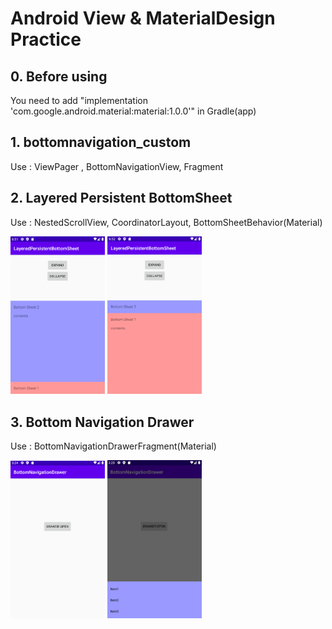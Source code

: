 # Android View & MaterialDesign Practice
## 0. Before using

You need to add "implementation 'com.google.android.material:material:1.0.0'" in Gradle(app)

## 1. bottomnavigation_custom

Use : ViewPager , BottomNavigationView, Fragment 


## 2. Layered Persistent BottomSheet

Use : NestedScrollView, CoordinatorLayout, BottomSheetBehavior(Material)
<div>
  <img src="./LayeredPersistentBottomSheet/pic1.PNG" width="30%"> 
  <img src="./LayeredPersistentBottomSheet/pic2.PNG" width="30%"> 
</div>

## 3. Bottom Navigation Drawer

Use : BottomNavigationDrawerFragment(Material)
<div>
  <img src="./BottomNavigationDrawer/botnavi1.PNG" width="30%"> 
  <img src="./BottomNavigationDrawer/botnavi2.PNG" width="30%"> 
</div>
